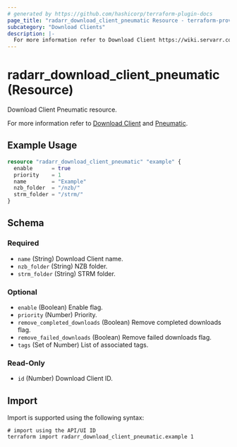 ```yaml
---
# generated by https://github.com/hashicorp/terraform-plugin-docs
page_title: "radarr_download_client_pneumatic Resource - terraform-provider-radarr"
subcategory: "Download Clients"
description: |-
  For more information refer to Download Client https://wiki.servarr.com/radarr/settings#download-clients and Pneumatic https://wiki.servarr.com/radarr/supported#pneumatic.
---
```


# radarr_download_client_pneumatic (Resource)

<!-- subcategory:Download Clients -->Download Client Pneumatic resource.
For more information refer to [Download Client](https://wiki.servarr.com/radarr/settings#download-clients) and [Pneumatic](https://wiki.servarr.com/radarr/supported#pneumatic).

## Example Usage

```terraform
resource "radarr_download_client_pneumatic" "example" {
  enable      = true
  priority    = 1
  name        = "Example"
  nzb_folder  = "/nzb/"
  strm_folder = "/strm/"
}
```

<!-- schema generated by tfplugindocs -->
## Schema

### Required

- `name` (String) Download Client name.
- `nzb_folder` (String) NZB folder.
- `strm_folder` (String) STRM folder.

### Optional

- `enable` (Boolean) Enable flag.
- `priority` (Number) Priority.
- `remove_completed_downloads` (Boolean) Remove completed downloads flag.
- `remove_failed_downloads` (Boolean) Remove failed downloads flag.
- `tags` (Set of Number) List of associated tags.

### Read-Only

- `id` (Number) Download Client ID.

## Import

Import is supported using the following syntax:

```shell
# import using the API/UI ID
terraform import radarr_download_client_pneumatic.example 1
```
